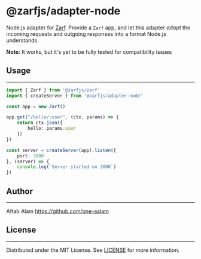 # @zarfjs/adapter-node

Node.js adapter for [Zarf](https://github.com/zarfjs/zarf). Provide a `Zarf` app, and let this adapter _adapt_ the incoming requests and outgoing responses into a format Node.js understands.

**Note:** It works, but it's yet to be fully tested for compatibility issues

## Usage
---
```ts
import { Zarf } from '@zarfjs/zarf'
import { createServer } from '@zarfjs/adapter-node'

const app = new Zarf()

app.get("/hello/:user", (ctx, params) => {
    return ctx.json({
        hello: params.user
    })
})

const server = createServer(app).listen({
    port: 3000
}, (server) => {
    console.log(`Server started on 3000`)
})
```

## Author
---
Aftab Alam https://github.com/one-aalam

## License
---
Distributed under the MIT License. See [LICENSE](./LICENSE) for more information.
